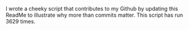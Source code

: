 I wrote a cheeky script that contributes to my Github by updating this ReadMe to illustrate why more than commits matter. This script has run 3629 times.